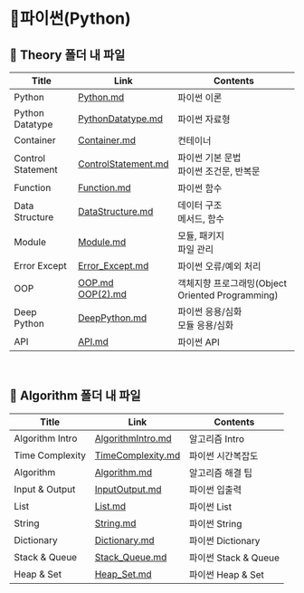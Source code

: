 # 📜파이썬(Python)



## 🛒 Theory 폴더 내 파일

| Title           | Link                                     | Contents                |
| --------------- | ---------------------------------------- | ----------------------- |
| Python | [Python.md](./Theory/Python.md) | 파이썬 이론 |
| Python Datatype   | [PythonDatatype.md](./Theory/PythonDatatype.md) | 파이썬 자료형                               |
| Container         | [Container.md](./Theory/Container.md)        | 컨테이너                                    |
| Control Statement | [ControlStatement.md](./Theory/ControlStatement.md) | 파이썬 기본 문법<br />파이썬 조건문, 반복문 |
| Function          | [Function.md](./Theory/Function.md)          | 파이썬 함수                                 |
| Data Structure | [DataStructure.md](./Theory/DataStructure.md) | 데이터 구조<br /> 메서드, 함수 |
| Module | [Module.md](./Theory/Module.md) | 모듈, 패키지<br /> 파일 관리 |
| Error Except | [Error_Except.md](./Theory/Error_Except.md) | 파이썬 오류/예외 처리 |
| OOP | [OOP.md](./Theory/OOP.md)<br />[OOP(2).md](./Theory/OOP(2).md) | 객체지향 프로그래밍(Object Oriented Programming) |
| Deep Python       | [DeepPython.md](./Theory/DeepPython.md)          | 파이썬 응용/심화<br />모듈 응용/심화             |
| API               | [API.md](./Theory/API.md)                        | 파이썬 API                                       |

<br/>

## 🛒 Algorithm 폴더 내 파일

| Title           | Link                                               | Contents             |
| --------------- | -------------------------------------------------- | -------------------- |
| Algorithm Intro | [AlgorithmIntro.md](./Algorithm/AlgorithmIntro.md) | 알고리즘 Intro       |
| Time Complexity | [TimeComplexity.md](./Algorithm/TimeComplexity.md) | 파이썬 시간복잡도    |
| Algorithm       | [Algorithm.md](./Algorithm/Algorithm.md)           | 알고리즘 해결 팁     |
| Input & Output  | [InputOutput.md](./Algorithm/InputOutput.md)       | 파이썬 입출력        |
| List            | [List.md](./Algorithm/List.md)                     | 파이썬 List          |
| String          | [String.md](./Algorithm/String.md)                 | 파이썬 String        |
| Dictionary      | [Dictionary.md](./Algorithm/Dictionary.md)         | 파이썬 Dictionary    |
| Stack & Queue   | [Stack_Queue.md](./Algorithm/Stack_Queue.md)       | 파이썬 Stack & Queue |
| Heap & Set      | [Heap_Set.md](./Algorithm/Heap_Set.md)             | 파이썬 Heap & Set    |

